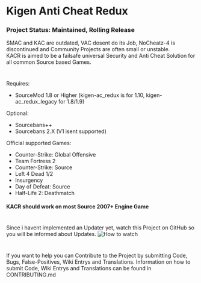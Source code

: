 # Kigen Anti Cheat Redux
### Project Status: Maintained, Rolling Release
SMAC and KAC are outdated, VAC dosent do its Job, NoCheatz-4 is discontinued and Community Projects are often small or unstable.  
KACR is aimed to be a failsafe universal Security and Anti Cheat Solution for all common Source based Games.  
#
Requires:
- SourceMod 1.8 or Higher (kigen-ac_redux is for 1.10, kigen-ac_redux_legacy for 1.8/1.9)

Optional:
- Sourcebans++
- Sourcebans 2.X (V1 isent supported)

Official supported Games:
- Counter-Strike: Global Offensive
- Team Fortress 2
- Counter-Strike: Source
- Left 4 Dead 1/2
- Insurgency
- Day of Defeat: Source
- Half-Life 2: Deathmatch
#### KACR should work on most Source 2007+ Engine Game
#
Since i havent implemented an Updater yet, watch this Project on GitHub so you will be informed about Updates. 
![How to watch](https://help.github.com/assets/images/help/repository/repo-actions-watch.png)
#
If you want to help you can Contribute to the Project by submitting Code, Bugs, False-Positives, Wiki Entrys and Translations.
Information on how to submit Code, Wiki Entrys and Translations can be found in CONTRIBUTING.md
